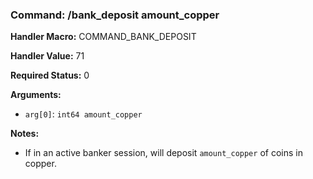 ### Command: /bank_deposit amount_copper

**Handler Macro:** COMMAND_BANK_DEPOSIT

**Handler Value:** 71

**Required Status:** 0

**Arguments:**
- `arg[0]`: `int64 amount_copper`

**Notes:**
- If in an active banker session, will deposit `amount_copper` of coins in copper.